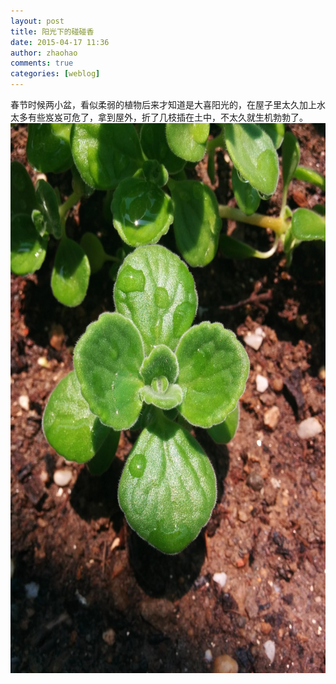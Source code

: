 ```yaml
---
layout: post
title: 阳光下的碰碰香
date: 2015-04-17 11:36
author: zhaohao
comments: true
categories: [weblog]
---
```

春节时候两小盆，看似柔弱的植物后来才知道是大喜阳光的，在屋子里太久加上水太多有些岌岌可危了，拿到屋外，折了几枝插在土中，不太久就生机勃勃了。
<a href="/Resource/IMG-2015-04-17-11-36-09.jpg"><img src="/Resource/IMG-2015-04-17-11-36-09.jpg" alt="IMG-2015-04-17-11-36-09" width="660" height="880" class="alignnone size-large wp-image-925" /></a>
